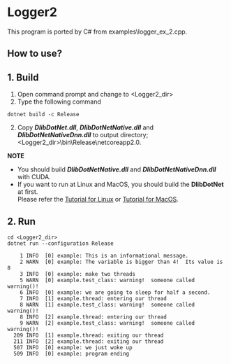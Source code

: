﻿# Logger2
 
This program is ported by C# from examples\logger_ex_2.cpp.

## How to use?

## 1. Build

1. Open command prompt and change to &lt;Logger2_dir&gt;
1. Type the following command
````
dotnet build -c Release
````
2. Copy ***DlibDotNet.dll***, ***DlibDotNetNative.dll*** and ***DlibDotNetNativeDnn.dll*** to output directory; &lt;Logger2_dir&gt;\bin\Release\netcoreapp2.0.

**NOTE**  
- You should build ***DlibDotNetNative.dll*** and ***DlibDotNetNativeDnn.dll*** with CUDA.
- If you want to run at Linux and MacOS, you should build the **DlibDotNet** at first.  
Please refer the [Tutorial for Linux](https://github.com/takuya-takeuchi/DlibDotNet/wiki/Tutorial-for-Linux) or [Tutorial for MacOS](https://github.com/takuya-takeuchi/DlibDotNet/wiki/Tutorial-for-MacOS).

## 2. Run

````
cd <Logger2_dir>
dotnet run --configuration Release

    1 INFO  [0] example: This is an informational message.
    2 WARN  [0] example: The variable is bigger than 4!  Its value is 8
    3 INFO  [0] example: make two threads
    5 WARN  [0] example.test_class: warning!  someone called warning()!
    6 INFO  [0] example: we are going to sleep for half a second.
    7 INFO  [1] example.thread: entering our thread
    8 WARN  [1] example.test_class: warning!  someone called warning()!
    8 INFO  [2] example.thread: entering our thread
    9 WARN  [2] example.test_class: warning!  someone called warning()!
  209 INFO  [1] example.thread: exiting our thread
  211 INFO  [2] example.thread: exiting our thread
  507 INFO  [0] example: we just woke up
  509 INFO  [0] example: program ending
````